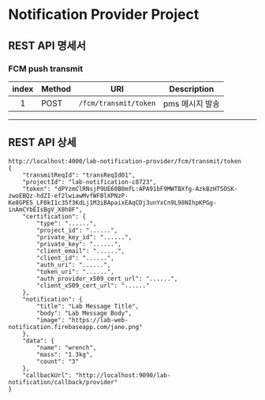 # Notification Provider Project 

## REST API 명세서

### FCM push transmit 
| index | Method | URI | Description | 
| :---: | --- | --- | --- |
| 1 | POST    | `/fcm/transmit/token` | pms 메시지 발송 |
   
---   
## REST API 상세
```
http://localhost:4000/lab-notification-provider/fcm/transmit/token
{
	"transmitReqId": "transReqId01",
	"projectId": "lab-notification-c8723",
	"token": "dPYzmClRNsjP9UE60B0mfL:APA91bF9MWTBXfg-AzkBzHT5OSK-zwoEBQz-hdZI-ef2lwiawMvfWFBlXPNzP-Ke8GPE5_LF0kI1c35f3KdLj1M3iBApaixEAqCDj3unYxCn9L98NIhpKPGg-inAmCYbEIsBgV_X8h8F",
	"certification": {
		"type": "......",
		"project_id": "......",
		"private_key_id": "......",
		"private_key": "......",
		"client_email": "......",
		"client_id": "......",
		"auth_uri": "......",
		"token_uri": "......",
		"auth_provider_x509_cert_url": "......",
		"client_x509_cert_url": "......"
	},
	"notification": {
		"title": "Lab Message Title",
		"body": "Lab Message Body",
		"image": "https://lab-web-notification.firebaseapp.com/jane.png"
	},
	"data": {
		"name": "wrench",
		"mass": "1.3kg",
		"count": "3"
	},
	"callbackUrl": "http://localhost:9090/lab-notification/callback/provider"
}
```
